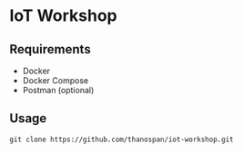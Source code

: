 # IoT Workshop

## Requirements
- Docker
- Docker Compose
- Postman (optional)

## Usage
```
git clone https://github.com/thanospan/iot-workshop.git
```
